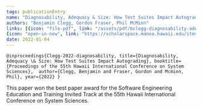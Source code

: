 ```yaml
---
tags: publicationEntry
name: "Diagnosability, Adequacy & Size: How Test Suites Impact Autograding"
authors: "Benjamin Clegg, Gordon Fraser, Phil McMinn"
links: [{icon: "file-pdf", link: "/assets/pdf/bclegg-diagnosability-adequacy-size-2022.pdf", title: "Open Access PDF"}, 
{icon: "open-in-new", link: "https://scholarspace.manoa.hawaii.edu/items/9b22c5e6-de3e-49ef-827a-9dce6a4da2e1/full", title: "Entry on ScholarSpace"}]
date: 2022-01-04
---
```

`@inproceedings{Clegg-2022-diagnosability,
  title={Diagnosability, Adequacy \& Size: How Test Suites Impact Autograding},
  booktitle={Proceedings of the 55th Hawaii International Conference on System Sciences}, 
  author={Clegg, Benjamin and Fraser, Gordon and Mcminn, Phil},
  year={2022}
}`

This paper won the best paper award for the Software Engineering Education and Training Invited Track at the 55th Hawaii International Conference on System Sciences.